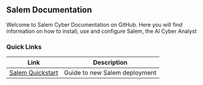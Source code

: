 ## Salem Documentation

Welcome to Salem Cyber Documentation on GitHub. Here you will find information on how to install, use and configure Salem, the AI Cyber Analyst

### Quick Links

| Link                                   | Description                   |
| -------------------------------------- | ----------------------------- |
| [Salem Quickstart](docs/Quickstart.md) | Guide to new Salem deployment |
